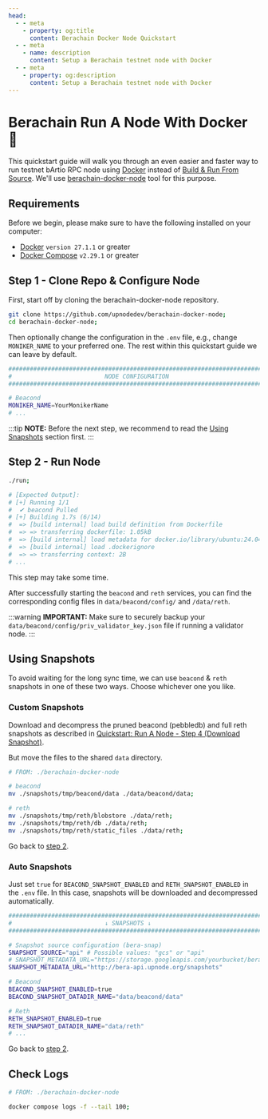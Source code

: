 ```yaml
---
head:
  - - meta
    - property: og:title
      content: Berachain Docker Node Quickstart
  - - meta
    - name: description
      content: Setup a Berachain testnet node with Docker
  - - meta
    - property: og:description
      content: Setup a Berachain testnet node with Docker
---
```


# Berachain Run A Node With Docker 🐳

This quickstart guide will walk you through an even easier and faster way to run testnet bArtio RPC node using [Docker](https://docs.docker.com/engine/install/) instead of [Build & Run From Source](../quickstart.md#build-run-from-source-🛠%EF%B8%8F). We'll use [berachain-docker-node](https://github.com/upnodedev/berachain-docker-node) tool for this purpose.

## Requirements

Before we begin, please make sure to have the following installed on your computer:

- [Docker](https://docs.docker.com/engine/install/) `version 27.1.1` or greater
- [Docker Compose](https://docs.docker.com/compose/install/) `v2.29.1` or greater

## Step 1 - Clone Repo & Configure Node

First, start off by cloning the berachain-docker-node repository.

```bash
git clone https://github.com/upnodedev/berachain-docker-node;
cd berachain-docker-node;
```

Then optionally change the configuration in the `.env` file, e.g., change `MONIKER_NAME` to your preferred one. The rest within this quickstart guide we can leave by default.

```bash
#########################################################################
#                          NODE CONFIGURATION                           #
#########################################################################

# Beacond
MONIKER_NAME=YourMonikerName
# ...
```

:::tip
**NOTE:**
Before the next step, we recommend to read the [Using Snapshots](#using-snapshots) section first.
:::

## Step 2 - Run Node

```bash
./run;

# [Expected Output]:
# [+] Running 1/1
#  ✔ beacond Pulled
# [+] Building 1.7s (6/14)
#  => [build internal] load build definition from Dockerfile
#  => => transferring dockerfile: 1.05kB
#  => [build internal] load metadata for docker.io/library/ubuntu:24.04
#  => [build internal] load .dockerignore
#  => => transferring context: 2B
# ...
```

This step may take some time.

After successfully starting the `beacond` and `reth` services, you can find the corresponding config files in `data/beacond/config/` and `/data/reth`.

:::warning
**IMPORTANT:** Make sure to securely backup your `data/beacond/config/priv_validator_key.json` file if running a validator node.
:::

## Using Snapshots

To avoid waiting for the long sync time, we can use `beacond` & `reth` snapshots in one of these two ways. Choose whichever one you like.

### Custom Snapshots

Download and decompress the pruned beacond (pebbledb) and full reth snapshots as described in [Quickstart: Run A Node - Step 4 (Download Snapshot)](../quickstart#step-4-download-snapshot-recommended).

But move the files to the shared `data` directory.

```bash
# FROM: ./berachain-docker-node

# beacond
mv ./snapshots/tmp/beacond/data ./data/beacond/data;

# reth
mv ./snapshots/tmp/reth/blobstore ./data/reth;
mv ./snapshots/tmp/reth/db ./data/reth;
mv ./snapshots/tmp/reth/static_files ./data/reth;
```

Go back to [step 2](#step-2-run-node).

### Auto Snapshots

Just set `true` for `BEACOND_SNAPSHOT_ENABLED` and `RETH_SNAPSHOT_ENABLED` in the `.env` file. In this case, snapshots will be downloaded and decompressed automatically.

```bash
#########################################################################
#                          ↓ SNAPSHOTS ↓                                #
#########################################################################

# Snapshot source configuration (bera-snap)
SNAPSHOT_SOURCE="api" # Possible values: "gcs" or "api"
# SNAPSHOT_METADATA_URL="https://storage.googleapis.com/yourbucket/berachain/snapshots/metadata.json" # EXAMPLE GCS URL!
SNAPSHOT_METADATA_URL="http://bera-api.upnode.org/snapshots"

# Beacond
BEACOND_SNAPSHOT_ENABLED=true
BEACOND_SNAPSHOT_DATADIR_NAME="data/beacond/data"

# Reth
RETH_SNAPSHOT_ENABLED=true
RETH_SNAPSHOT_DATADIR_NAME="data/reth"
# ...
```

Go back to [step 2](#step-2-run-node).

## Check Logs

```bash
# FROM: ./berachain-docker-node

docker compose logs -f --tail 100;
```
